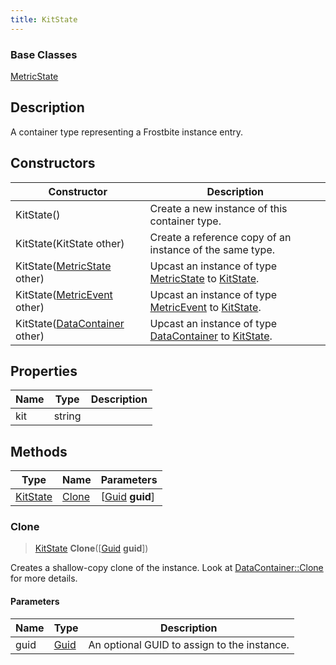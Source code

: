 ```yaml
---
title: KitState
---
```

### Base Classes

[MetricState](MetricState)

## Description

A container type representing a Frostbite instance entry.

## Constructors

| Constructor                                                         | Description                                                                                             |
| ------------------------------------------------------------------- | ------------------------------------------------------------------------------------------------------- |
| KitState()                                                          | Create a new instance of this container type.                                                           |
| KitState(KitState other)                                            | Create a reference copy of an instance of the same type.                                                |
| KitState([MetricState](MetricState) other)                          | Upcast an instance of type [MetricState](MetricState) to [KitState](KitState).                          |
| KitState([MetricEvent](MetricEvent) other)                          | Upcast an instance of type [MetricEvent](MetricEvent) to [KitState](KitState).                          |
| KitState([DataContainer](/vext/ref/shared/class/datacontainer) other) | Upcast an instance of type [DataContainer](/vext/ref/shared/class/datacontainer) to [KitState](KitState). |

## Properties

| Name | Type   | Description |
| ---- | ------ | ----------- |
| kit  | string |             |

## Methods

| Type                 | Name            | Parameters                                     |
| -------------------- | --------------- | ---------------------------------------------- |
| [KitState](KitState) | [Clone](#clone) | \[[Guid](/vext/ref/shared/class/guid) **guid**\] |

### Clone

> [KitState](KitState) **Clone**(\[[Guid](/vext/ref/shared/class/guid) **guid**\])

Creates a shallow-copy clone of the instance. Look at [DataContainer::Clone](/vext/ref/shared/class/datacontainer#clone) for more details.

#### Parameters

| Name | Type         | Description                                 |
| ---- | ------------ | ------------------------------------------- |
| guid | [Guid](Guid) | An optional GUID to assign to the instance. |
